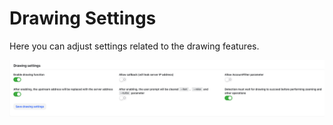 # Drawing Settings

Here you can adjust settings related to the drawing features.

![Drawing Settings](../../../assets/guide/drawing-setting.png) 